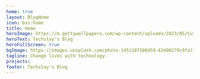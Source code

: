 ```yaml
---
home: true
layout: BlogHome
icon: bxs:home
title: Home
heroImage: https://m.gettywallpapers.com/wp-content/uploads/2023/05/Cute-Anime-Avatar.jpg
heroText: Techstay's Blog
heroFullScreen: true
bgImage: https://images.unsplash.com/photo-1451187580459-43490279c0fa?ixlib=rb-4.0.3&ixid=MnwxMjA3fDB8MHxwaG90by1wYWdlfHx8fGVufDB8fHx8&auto=format&fit=crop&w=1172&q=80
tagline: Change lives with technology.
projects:
footer: Techstay's Blog
---
```

